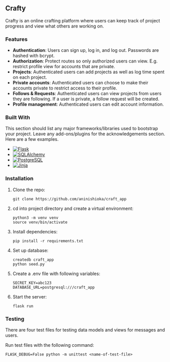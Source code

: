<!-- ABOUT THE PROJECT -->
## Crafty

<!-- [![Product Name Screen Shot][product-screenshot]](https://example.com) -->

Crafty is an online crafting platform where users can keep track of project progress and view what others are working on.

### Features
* __Authentication__: Users can sign up, log in, and log out. Passwords are hashed with bcrypt.
* __Authorization__: Protect routes so only authorized users can view. E.g. restrict profile view for accounts that are private.
* __Projects__: Authenticated users can add projects as well as log time spent on each project.
* __Private accounts__: Authenticated users can choose to make their accounts private to restrict access to their profile.
* __Follows & Requests__: Authenticated users can view projects from users they are following. If a user is private, a follow request will be created.
* __Profile management__: Authenticated users can edit account information.


### Built With

This section should list any major frameworks/libraries used to bootstrap your project. Leave any add-ons/plugins for the acknowledgements section. Here are a few examples.

* [![Flask][Flask.com]][Flask-url]
* [![SQLAlchemy][SQLAlchemy.com]][SQLAlchemy-url]
* [![PostgreSQL][PostgreSQL.com]][PostgreSQL-url]
* [![Jinja][Jinja.com]][Jinja-url]



<!-- SET UP -->
### Installation

1. Clone the repo:
   ```
   git clone https://github.com/aninishioka/craft_app
   ```
2. cd into project directory and create a virtual environment:
   ```
   python3 -m venv venv
   source venv/bin/activate
   ```
3. Install dependencies:
   ```
   pip install -r requirements.txt
   ```
 4. Set up database:
    ```
    createdb craft_app
    python seed.py
    ```
5. Create a .env file with following variables:
    ```
    SECRET_KEY=abc123
    DATABASE_URL=postgresql:///craft_app
    ```
6. Start the server:
    ```
    flask run
    ```



<!-- TESTING EXAMPLES -->
### Testing

There are four test files for testing data models and views for messages and users.

Run test files with the following command:

```
FLASK_DEBUG=False python -m unittest <name-of-test-file>
```



<!-- MARKDOWN LINKS & IMAGES -->
<!-- https://www.markdownguide.org/basic-syntax/#reference-style-links -->
[contributors-shield]: https://img.shields.io/github/contributors/othneildrew/Best-README-Template.svg?style=for-the-badge
[contributors-url]: https://github.com/othneildrew/Best-README-Template/graphs/contributors
[forks-shield]: https://img.shields.io/github/forks/othneildrew/Best-README-Template.svg?style=for-the-badge
[forks-url]: https://github.com/othneildrew/Best-README-Template/network/members
[stars-shield]: https://img.shields.io/github/stars/othneildrew/Best-README-Template.svg?style=for-the-badge
[stars-url]: https://github.com/othneildrew/Best-README-Template/stargazers
[issues-shield]: https://img.shields.io/github/issues/othneildrew/Best-README-Template.svg?style=for-the-badge
[issues-url]: https://github.com/othneildrew/Best-README-Template/issues
[license-shield]: https://img.shields.io/github/license/othneildrew/Best-README-Template.svg?style=for-the-badge
[license-url]: https://github.com/othneildrew/Best-README-Template/blob/master/LICENSE.txt
[linkedin-shield]: https://img.shields.io/badge/-LinkedIn-black.svg?style=for-the-badge&logo=linkedin&colorB=555
[linkedin-url]: https://linkedin.com/in/othneildrew
[product-screenshot]: images/screenshot.png
[React.js]: https://img.shields.io/badge/React-20232A?style=for-the-badge&logo=react&logoColor=61DAFB
[React-url]: https://reactjs.org/
[Bootstrap.com]: https://img.shields.io/badge/Bootstrap-563D7C?style=for-the-badge&logo=bootstrap&logoColor=white
[Bootstrap-url]: https://getbootstrap.com
[Flask.com]: https://img.shields.io/badge/Flask-000000?style=for-the-badge&logo=flask&logoColor=white
[Flask-url]: https://flask.palletsprojects.com/en/3.0.x/
[PostgreSQL.com]: https://img.shields.io/badge/PostgreSQL-4169E1?style=for-the-badge&logo=postgresql&logoColor=white
[PostgreSQL-url]: https://www.postgresql.org/
[SQLAlchemy.com]: https://img.shields.io/badge/SQLAlchemy-D71F00?style=for-the-badge&logo=sqlalchemy&logoColor=white
[SQLAlchemy-url]: https://www.sqlalchemy.org/
[Jinja.com]: https://img.shields.io/badge/Jinja-B41717?style=for-the-badge&logo=jinja&logoColor=white
[Jinja-url]: https://jinja.palletsprojects.com/en/3.1.x/
